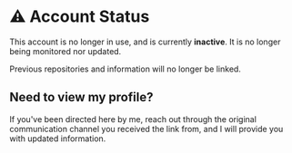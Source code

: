 # ⚠️ Account Status
This account is no longer in use, and is currently **inactive**. It is no longer being monitored nor updated.

Previous repositories and information will no longer be linked.

## Need to view my profile?
If you've been directed here by me, reach out through the original communication channel you received the link from, and I will provide you with updated information.
